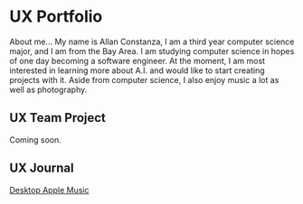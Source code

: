 # UX Portfolio

About me...
My name is Allan Constanza, I am a third year computer science major, and I am from the Bay Area. I am studying computer science in hopes of one day becoming a software engineer. At the moment, I am most interested in learning more about A.I. and would like to start creating projects with it. Aside from computer science, I also enjoy music a lot as well as photography.

## UX Team Project

Coming soon.



## UX Journal

[Desktop Apple Music](j01/)
